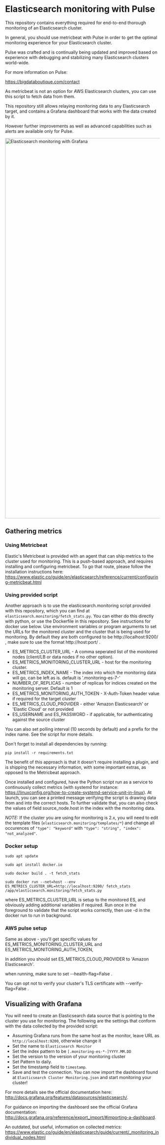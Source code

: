 # Elasticsearch monitoring with Pulse

This repository contains everything required for end-to-end thorough monitoring of an Elasticsearch cluster.

In general, you should use metricbeat with Pulse in order to get the optimal monitoring experience for your Elasticsearch cluster.

Pulse was crafted and is continually being updated and improved based on experience with debugging and stabilizing many Elasticsearch clusters world-wide.

For more information on Pulse:

https://bigdataboutique.com/contact

As metricbeat is not an option for AWS Elasticsearch clusters, you can use this script to fetch data from them.

This repository still allows relaying monitoring data to any Elasticsearch target, and contains a Grafana dashboard that works with the data created by it.

However further improvements as well as advanced capabilities such as alerts are available only for Pulse.


<img width="1237" alt="Elasticsearch monitoring with Grafana" src="https://gitlab.com/BigDataBoutique/elasticsearch-monitoring/uploads/1ce902cde681991af6d0bd51c2c606f1/pulse.jpg">

## Gathering metrics

### Using Metricbeat

Elastic's Metricbeat is provided with an agent that can ship metrics to the cluster used for monitoring. This is a push-based approach, and requires installing and configuring metricbeat. To go that route, please follow the installation instructions here: https://www.elastic.co/guide/en/elasticsearch/reference/current/configuring-metricbeat.html

### Using provided script

Another approach is to use the elasticsearch.monitoring script provided with this repository, which you can find at `elasticsearch.monitoring/fetch_stats.py`.
You can either do this directly with python, or use the Dockerfile in this repository. See instructions for docker use below.
Use environment variables or program arguments to set the URLs for the monitored cluster and the cluster that is being used for monitoring.
By default they are both configured to be http://localhost:9200/ , make sure to use the format http://host:port/ .

* ES_METRICS_CLUSTER_URL - A comma seperated list of the monitored nodes (client/LB or data nodes if no other option).
* ES_METRICS_MONITORING_CLUSTER_URL - host for the monitoring cluster.
* ES_METRICS_INDEX_NAME - The index into which the monitoring data will go, can be left as is. default is '.monitoring-es-7-'
* NUMBER_OF_REPLICAS - number of replicas for indices created on the monitoring server. Default is 1
* ES_METRICS_MONITORING_AUTH_TOKEN - X-Auth-Token header value if required for the target cluster
* ES_METRICS_CLOUD_PROVIDER - either 'Amazon Elasticsearch' or 'Elastic Cloud' or not provided
* ES_USERNAME and ES_PASSWORD - if applicable, for authenticating against the source cluster

You can also set polling interval (10 seconds by default) and a prefix for the index name. See the script for more details.

Don't forget to install all dependencies by running:

`pip install -r requirements.txt`

The benefit of this approach is that it doesn't require installing a plugin, and is shipping the necessary information, with some important extras, as opposed to the Metricbeat approach.

Once installed and configured, have the Python script run as a service to continuously collect metrics (with systemd for instance: https://linuxconfig.org/how-to-create-systemd-service-unit-in-linux).
At launch, you can see a printed message verifying the script is drawing data from and into the correct hosts.
To further validate that, you can also check the values of field source_node.host in the index with the monitoring data.

*NOTE:* If the cluster you are using for monitoring is 2.x, you will need to edit the template files (`elasticsearch.monitoring/templates/*`) and change all occurences of `"type": "keyword"` with `"type": "string", "index": "not_analyzed"`.

### Docker setup

`sudo apt update`

`sudo apt install docker.io`

`sudo docker build . -t fetch_stats`

`sudo docker run --net=host --env ES_METRICS_CLUSTER_URL=http://localhost:9200/ fetch_stats /app/elasticsearch.monitoring/fetch_stats.py`

where ES_METRICS_CLUSTER_URL is setup to the monitored ES, and obviously adding additional variables if required.
Run once in the foreground to validate that the script works correctly, then use -d in the docker run to run in background.

### AWS pulse setup

Same as above - you'll get specific values for ES_METRICS_MONITORING_CLUSTER_URL and ES_METRICS_MONITORING_AUTH_TOKEN,

In addition you should set ES_METRICS_CLOUD_PROVIDER to 'Amazon Elasticsearch'.

when running, make sure to set --health-flag=False . 

You can opt not to verify your cluster's TLS certificate with --verify-flag=False .

## Visualizing with Grafana

You will need to create an Elasticsearch data source that is pointing to the cluster you use for monitoring.
The following are the settings that conform with the data collected by the provided script:
* Assuming Grafana runs from the same host as the monitor, leave URL as `http://localhost:9200`, otherwise change it
* Set the name to `Elasticsearch Monitor`
* Set the index pattern to be `[.monitoring-es-*-]YYYY.MM.DD`
* Set the version to the version of your monitoring cluster
* Set Pattern to daily.
* Set the timestamp field to `timestamp`.
* Save and test the connection.
You can now import the dashboard found at `Elasticsearch Cluster Monitoring.json` and start monitoring your cluster!

For more details see the official documentation here: http://docs.grafana.org/features/datasources/elasticsearch/.

For guidance on importing the dashboard see the official Grafana documentation: http://docs.grafana.org/reference/export_import/#importing-a-dashboard.

An outdated, but useful, information on collected metrics:
https://www.elastic.co/guide/en/elasticsearch/guide/current/_monitoring_individual_nodes.html
